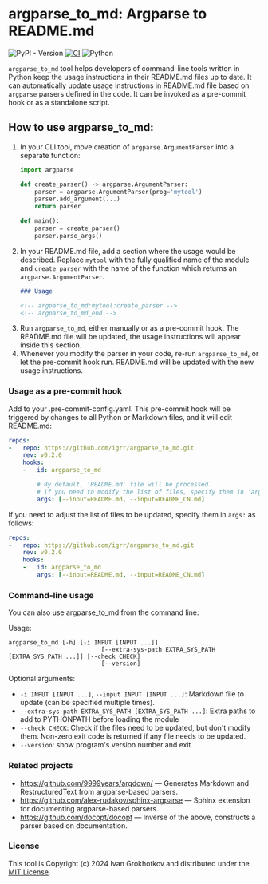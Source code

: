 # argparse_to_md: Argparse to README.md

![PyPI - Version](https://img.shields.io/pypi/v/argparse-to-md?labelColor=383838)
 [![CI](https://github.com/igrr/argparse_to_md/actions/workflows/main.yml/badge.svg)](https://github.com/igrr/argparse_to_md/actions/workflows/main.yml) ![Python](https://img.shields.io/badge/dynamic/yaml?url=https://raw.githubusercontent.com/igrr/argparse_to_md/main/.github/workflows/main.yml&query=$.jobs['test'].strategy.matrix['python-version']&label=Python&logo=python&color=3366ff&logoColor=ffcc00&labelColor=383838)

`argparse_to_md` tool helps developers of command-line tools written in Python keep the usage instructions in their README.md files up to date. It can automatically update usage instructions in README.md file based on `argparse` parsers defined in the code. It can be invoked as a pre-commit hook or as a standalone script.

## How to use argparse_to_md:

1. In your CLI tool, move creation of `argparse.ArgumentParser` into a separate function:
    ```python
    import argparse

    def create_parser() -> argparse.ArgumentParser:
        parser = argparse.ArgumentParser(prog='mytool')
        parser.add_argument(...)
        return parser

    def main():
        parser = create_parser()
        parser.parse_args()
    ```
2. In your README.md file, add a section where the usage would be described. Replace `mytool` with the fully qualified name of the module and `create_parser` with the name of the function which returns an `argparse.ArgumentParser`.
    ```md
    ### Usage

    <!-- argparse_to_md:mytool:create_parser -->
    <!-- argparse_to_md_end -->
    ```
3. Run `argparse_to_md`, either manually or as a pre-commit hook. The README.md file will be updated, the usage instructions will appear inside this section.
4. Whenever you modify the parser in your code, re-run `argparse_to_md`, or let the pre-commit hook run. README.md will be updated with the new usage instructions.

### Usage as a pre-commit hook

Add to your .pre-commit-config.yaml. This pre-commit hook will be triggered by changes to all Python or Markdown files, and it will edit README.md:

```yaml
repos:
-   repo: https://github.com/igrr/argparse_to_md.git
    rev: v0.2.0
    hooks:
    -   id: argparse_to_md

        # By default, 'README.md' file will be processed.
        # If you need to modify the list of files, specify them in 'args'
        args: [--input=README.md, --input=README_CN.md]
```

If you need to adjust the list of files to be updated, specify them in `args:` as follows:

```yaml
repos:
-   repo: https://github.com/igrr/argparse_to_md.git
    rev: v0.2.0
    hooks:
    -   id: argparse_to_md
        args: [--input=README.md, --input=README_CN.md]
```

### Command-line usage

You can also use argparse_to_md from the command line:

<!-- argparse_to_md:argparse_to_md.__main__:get_parser -->
Usage:
```
argparse_to_md [-h] [-i INPUT [INPUT ...]]
                          [--extra-sys-path EXTRA_SYS_PATH [EXTRA_SYS_PATH ...]] [--check CHECK]
                          [--version]
```

Optional arguments:
- `-i INPUT [INPUT ...]`, `--input INPUT [INPUT ...]`: Markdown file to update (can be specified multiple times).
- `--extra-sys-path EXTRA_SYS_PATH [EXTRA_SYS_PATH ...]`: Extra paths to add to PYTHONPATH before loading the module
- `--check CHECK`: Check if the files need to be updated, but don't modify them. Non-zero exit code is returned if any file needs to be updated.
- `--version`: show program's version number and exit
<!-- argparse_to_md_end -->

### Related projects

- https://github.com/9999years/argdown/ — Generates Markdown and RestructuredText from argparse-based parsers.
- https://github.com/alex-rudakov/sphinx-argparse — Sphinx extension for documenting argparse-based parsers.
- https://github.com/docopt/docopt — Inverse of the above, constructs a parser based on documentation.

### License

This tool is Copyright (c) 2024 Ivan Grokhotkov and distributed under the [MIT License](LICENSE).
